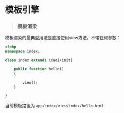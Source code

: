 # 模板引擎

> ### 模板渲染

模板渲染的最典型用法是直接使用view方法，不带任何参数：
```php
<?php
namespace index;

class index extends \xaoi\init{

    public function hello()
    {
        
        view();
    }

}
```

当前模板路径为 `app/index/view/index/hello.html`